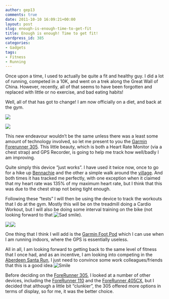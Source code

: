 ```yaml
---
author: gep13
comments: true
date: 2011-10-10 16:09:21+00:00
layout: post
slug: enough-is-enough-time-to-get-fit
title: Enough is enough! Time to get fit!
wordpress_id: 385
categories:
- Gadgets
tags:
- Fitness
- Running
---
```


Once upon a time, I used to actually be quite a fit and healthy guy. I did a lot of running, competed in a 10K, and went on a trek along the Great Wall of China. However, recently, all of that seems to have been forgotten and replaced with little or no exercise, and bad eating habits!

 

Well, all of that has got to change! I am now officially on a diet, and back at the gym.

 

[![](http://ws.assoc-amazon.co.uk/widgets/q?_encoding=UTF8&Format=_SL110_&ASIN=B000FMQ296&MarketPlace=GB&ID=AsinImage&WS=1&tag=www6thprimeco-21&ServiceVersion=20070822)](http://www.amazon.co.uk/gp/product/B000FMQ296/ref=as_li_ss_il?ie=UTF8&tag=www6thprimeco-21&linkCode=as2&camp=1634&creative=19450&creativeASIN=B000FMQ296)

![](http://www.assoc-amazon.co.uk/e/ir?t=www6thprimeco-21&l=as2&o=2&a=B000FMQ296)   

This new endeavour wouldn’t be the same unless there was a least some amount of technology involved, so let me present to you the [Garmin Forerunner 305](http://www.amazon.co.uk/gp/product/B000FMQ296/ref=as_li_ss_tl?ie=UTF8&tag=www6thprimeco-21&linkCode=as2&camp=1634&creative=19450&creativeASIN=B000FMQ296). This little beauty, which is both a Heart Rate Monitor (via a chest strap) and GPS Recorder, is going to help me track how well/badly I am improving.

 

Quite simply this device “just works”. I have used it twice now, once to go for a hike up [Bennachie](http://connect.garmin.com/activity/119878884#.TpBlRXjlwVE.twitter) and the other a simple walk around the [village](http://connect.garmin.com/activity/120403009#.TpLNirc41VE.facebook). And both times it has tracked me perfectly, with one exception when it claimed that my heart rate was 135% of my maximum heart rate, but I think that this was due to the chest strap not being tight enough.

 

Following these “tests” I will then be using the device to track the workouts that I do at the gym. Mostly this will be on the treadmill doing a Cardio Workout, but I will also be doing some interval training on the bike (not looking forward to that ![Sad smile](http://www.gep13.co.uk/blog/wp-content/uploads/2011/10/wlEmoticon-sadsmile.png)).

[![](http://ws.assoc-amazon.co.uk/widgets/q?_encoding=UTF8&Format=_SL110_&ASIN=B000UO61HC&MarketPlace=GB&ID=AsinImage&WS=1&tag=www6thprimeco-21&ServiceVersion=20070822)](http://www.amazon.co.uk/gp/product/B000UO61HC/ref=as_li_ss_il?ie=UTF8&tag=www6thprimeco-21&linkCode=as2&camp=1634&creative=19450&creativeASIN=B000UO61HC)![](http://www.assoc-amazon.co.uk/e/ir?t=www6thprimeco-21&l=as2&o=2&a=B000UO61HC)   

One thing that I think I will add is the [Garmin Foot Pod](http://www.amazon.co.uk/gp/product/B000UO61HC/ref=as_li_ss_tl?ie=UTF8&tag=www6thprimeco-21&linkCode=as2&camp=1634&creative=19450&creativeASIN=B000UO61HC) which I can use when I am running indoors, where the GPS is essentially useless.

 

All in all, I am looking forward to getting back to the same level of fitness that I once had, and as an incentive, I am looking into competing in the [Aberdeen Santa Run](http://www.wildheartsinaction.org/santa_run), I just need to convince some work colleagues/friends that this is a good idea ![Smile](http://www.gep13.co.uk/blog/wp-content/uploads/2011/10/wlEmoticon-smile.png)

 

Before deciding on the [ForeRunner 305](http://www.amazon.co.uk/gp/product/B000FMQ296/ref=as_li_ss_tl?ie=UTF8&tag=www6thprimeco-21&linkCode=as2&camp=1634&creative=19450&creativeASIN=B000FMQ296), I looked at a number of other devices, including the [ForeRunner 110](http://www.amazon.co.uk/gp/product/B003EGC47Y/ref=as_li_ss_tl?ie=UTF8&tag=www6thprimeco-21&linkCode=as2&camp=1634&creative=19450&creativeASIN=B003EGC47Y) and the [ForeRunner 405CX](http://www.amazon.co.uk/gp/product/B0025UHKNS/ref=as_li_ss_tl?ie=UTF8&tag=www6thprimeco-21&linkCode=as2&camp=1634&creative=19450&creativeASIN=B0025UHKNS), but I decided that although a little bit “clunkier”, the 305 offered more options in terms of display, so for me, it was the better choice.
